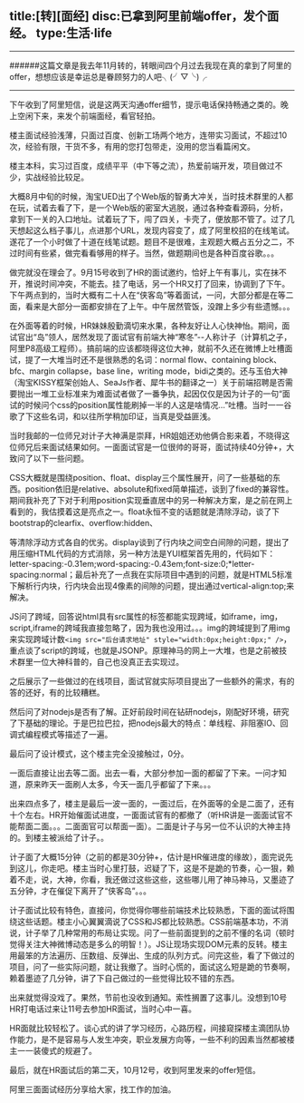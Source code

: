 title:[转][面经]
disc:已拿到阿里前端offer，发个面经。
type:生活·life
------------------

--------------------------------------
######这篇文章是我去年11月转的，转眼间四个月过去我现在真的拿到了阿里的offer，想想应该是幸运总是眷顾努力的人吧╮(╯▽╰)╭

--------------------------------------

下午收到了阿里短信，说是这两天沟通offer细节，提示电话保持畅通之类的。晚上空闲下来，来发个前端面经，看官轻拍。 

楼主面试经验浅薄，只面过百度、创新工场两个地方，连带实习面试，不超过10次，经验有限，干货不多，有用的您打包带走，没用的您当看篇闲文。 

楼主本科，实习过百度，成绩平平（中下等之流），热爱前端开发，项目做过不少，实战经验比较足。 

大概8月中旬的时候，淘宝UED出了个Web版的智勇大冲关，当时技术群里的人都在玩，试着去看了下，是一个Web版的密室大逃脱，通过各种查看源码，分析，拿到下一关的入口地址。试着玩了下，闯了四关，卡壳了，便放那不管了。过了几天想起这么档子事儿，点进那个URL，发现内容变了，成了阿里校招的在线笔试。遂花了一个小时做了十道在线笔试题。题目不是很难，主观题大概占五分之二，不过时间有些紧，做完看看够用的样子。当然，做题期间也是各种百度谷歌。。。 

做完就没在理会了。9月15号收到了HR的面试邀约，恰好上午有事儿，实在抹不开，推说时间冲突，不能去。挂了电话，另一个HR又打了回来，协调到了下午。下午两点到的，当时大概有二十人在“侠客岛”等着面试，一问，大部分都是在等二面，看来是大部分一面都安排在了上午。中午居然管饭，没蹭上多少有些遗憾。。。 

在外面等着的时候，HR妹妹殷勤滴切来水果，各种友好让人心快神怡。期间，面试官出“岛”领人，居然发现了面试官有前端大神“寒冬”--人称计子（计算机之子，阿里P8高级工程师）。搞前端的应该都晓得这位大神，就前不久还在微博上吐槽面试，提了一大堆当时还不是很熟悉的名词：normal flow、containing block、bfc、margin collapse，base line，writing mode，bidi之类的。还与玉伯大神（淘宝KISSY框架创始人、SeaJs作者、犀牛书的翻译之一）关于前端招聘是否需要抛出一堆工业标准来为难面试者做了一番争执，起因仅仅是因为计子的一句“面试的时候问个css的position属性能刷掉一半的人这是啥情况…”吐槽。当时一一谷歌了下这些名词，和以往所学稍加印证，当真是受益匪浅。 

当时我邮的一位师兄对计子大神满是崇拜，HR姐姐还劝他俩合影来着，不晓得这位师兄后来面试结果如何。一面面试官是一位很帅的哥哥，面试持续40分钟+，大致问了以下一些问题。 

CSS大概就是围绕position、float、display三个属性展开，问了一些基础的东西。position依旧是relative、absolute和fixed简单描述，谈到了fixed的兼容性。期间我补充了下对于利用position实现垂直居中的另一种解决方案，是之前在网上看到的，我估摸着这是亮点之一。float永恒不变的话题就是清除浮动，谈了下bootstrap的clearfix、overflow:hidden、<div class="clear"></div>等清除浮动方式各自的优劣。display谈到了行内块之间空白间隙的问题，提出了用压缩HTML代码的方式消除，另一种方法是YUI框架首先用的，代码如下：letter-spacing:-0.31em;word-spacing:-0.43em;font-size:0;*letter-spacing:normal；最后补充了一点我在实际项目中遇到的问题，就是HTML5标准下解析行内块，行内块会出现4像素的间隙的问题，提出通过vertical-align:top;来解决。 

JS问了跨域，回答说html具有src属性的标签都能实现跨域，如iframe，img，script,iframe的跨域我直接忽略了，因为我也没用过。。。img的跨域提到了用img来实现跨域计数`<img src="后台请求地址" style="width:0px;height:0px;" />`，重点谈了script的跨域，也就是JSONP。原理神马的网上一大堆，也是之前被技术群里一位大神科普的，自己也没真正去实现过。 

之后展示了一些做过的在线项目，面试官就实际项目提出了一些额外的需求，有的答的还好，有的比较糟糕。 

然后问了对nodejs是否有了解。正好前段时间在钻研nodejs，刚配好环境，研究了下基础的理论。于是巴拉巴拉，把nodejs最大的特点：单线程、非阻塞IO、回调式编程模式等描述了一遍。 

最后问了设计模式，这个楼主完全没接触过，0分。 

一面后直接让出去等二面。出去一看，大部分参加一面的都留了下来。一问才知道，原来昨天一面刷人太多，今天一面几乎都留了下来。。。 

出来四点多了，楼主是最后一波一面的，一面过后，在外面等的全是二面了，还有十个左右。HR开始催面试进度，一面面试官有的都撤了（听HR讲是一面面试官不能帮面二面。。。二面面官可以帮面一面）。二面是计子与另一位不认识的大神主持的。到楼主被派给了计子。。 

计子面了大概15分钟（之前的都是30分钟+，估计是HR催进度的缘故），面完说先到这儿，你走吧。楼主当时心里打鼓，迟疑了下，这是不是跪的节奏，心一狠，赖着不走，说，大神，你看，我还做过这些这些，这些哪儿用了神马神马，又墨迹了五分钟，才在催促下离开了“侠客岛”。。。 

计子面试比较有特色，直接问，你觉得你哪些前端技术比较熟悉，下面的面试将围绕这些话题。楼主小心翼翼滴说了CSS和JS都比较熟悉。CSS前端基本功，不消说，计子举了几种常用的布局让实现。问了一些前面提到的之前不懂的名词（顿时觉得关注大神微博动态是多么的明智！）。JS让现场实现DOM元素的反转。楼主用最笨的方法遍历、压数组、反弹出、生成的队列方式。问完这些，看了下做过的项目，问了一些实际问题，就让我撤了。当时心慌的，面试这么短是跪的节奏啊，赖着墨迹了几分钟，讲了下自己做过的一些觉得比较不错的东西。 

出来就觉得没戏了。果然，节前也没收到通知。索性搁置了这事儿。没想到10号HR打电话过来让11号去参加HR面试，当时心中一喜。 

HR面就比较轻松了。谈心式的讲了学习经历，心路历程，间接窥探楼主滴团队协作能力，是不是容易与人发生冲突，职业发展方向等，一些不利的因素当然都被楼主一一装傻式的规避了。 

最后，就在HR面试后的第二天，10月12号，收到阿里发来的offer短信。 

阿里三面面试经历分享给大家，找工作的加油。